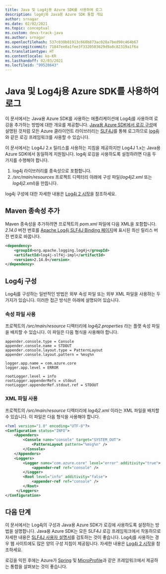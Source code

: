 ```yaml
---
title: Java 및 Log4j용 Azure SDK를 사용하여 로그
description: log4j와 Java용 Azure SDK 통합 개요
author: srnagar
ms.date: 02/02/2021
ms.topic: conceptual
ms.custom: devx-track-java
ms.author: srnagar
ms.openlocfilehash: 537c030b81913c660b873ac028a7bed90c464b67
ms.sourcegitcommit: 71847ee0a1fee3f3320503629d9a8c82319a1f6a
ms.translationtype: HT
ms.contentlocale: ko-KR
ms.lasthandoff: 02/03/2021
ms.locfileid: "99528643"
---
```

# <a name="log-with-the-azure-sdk-for-java-and-log4j"></a>Java 및 Log4j용 Azure SDK를 사용하여 로그

이 문서에서는 Java용 Azure SDK를 사용하는 애플리케이션에 Log4j를 사용하여 로깅을 추가하는 방법에 대한 개요를 제공합니다. [Java용 Azure SDK에서 로깅 구성](logging-overview.md)에 설명된 것처럼 모든 Azure 클라이언트 라이브러리는 [SLF4J](http://www.slf4j.org/)를 통해 로그하므로 [log4j](https://logging.apache.org/log4j/2.x/)와 같은 로깅 프레임워크를 사용할 수 있습니다.

이 문서에서는 Log4J 2.x 릴리스를 사용하는 지침을 제공하지만 Log4J 1.x는 Java용 Azure SDK에서 동일하게 지원됩니다. log4j 로깅을 사용하도록 설정하려면 다음 두 가지를 수행해야 합니다.

1. log4j 라이브러리를 종속성으로 포함합니다.
2. */src/main/resources* 프로젝트 디렉터리 아래에 구성 파일(*log4j2.xml* 또는 *log4j2.xml*)을 만듭니다.

log4j 구성에 대한 자세한 내용은 [Log4j 2 시작](https://logging.apache.org/log4j/2.x/manual/index.html)을 참조하세요.

## <a name="add-the-maven-dependency"></a>Maven 종속성 추가

Maven 종속성을 추가하려면 프로젝트의 *pom.xml* 파일에 다음 XML을 포함합니다. *2.14.0* 버전 번호를 [Apache Log4j SLF4J Binding 페이지](https://mvnrepository.com/artifact/org.apache.logging.log4j/log4j-slf4j-impl)에 표시된 최신 릴리스 버전 번호로 바꿉니다.

```xml
<dependency>
    <groupId>org.apache.logging.log4j</groupId>
    <artifactId>log4j-slf4j-impl</artifactId>
    <version>2.14.0</version>
</dependency>
```

## <a name="configuring-log4j"></a>Log4j 구성

Log4j를 구성하는 일반적인 방법은 외부 속성 파일 또는 외부 XML 파일을 사용하는 두 가지가 있습니다. 이러한 접근 방식은 아래에 설명되어 있습니다.

### <a name="using-a-property-file"></a>속성 파일 사용

프로젝트의 */src/main/resource* 디렉터리에 *log4j2.properties* 라는 플랫 속성 파일을 배치할 수 있습니다. 이 파일은 다음 형식을 사용해야 합니다.

```properties
appender.console.type = Console
appender.console.name = STDOUT
appender.console.layout.type = PatternLayout
appender.console.layout.pattern = %msg%n

logger.app.name = com.azure.core
logger.app.level = ERROR

rootLogger.level = info
rootLogger.appenderRefs = stdout
rootLogger.appenderRef.stdout.ref = STDOUT
```

### <a name="using-an-xml-file"></a>XML 파일 사용

프로젝트의 */src/main/resource* 디렉터리에 *log4j2.xml* 이라는 XML 파일을 배치할 수 있습니다. 이 파일은 다음 형식을 사용해야 합니다.

```xml
<?xml version="1.0" encoding="UTF-8"?>
<Configuration status="INFO">
    <Appenders>
        <Console name="console" target="SYSTEM_OUT">
            <PatternLayout pattern="%msg%n" />
        </Console>
    </Appenders>
    <Loggers>
        <Logger name="com.azure.core" level="error" additivity="true">
            <appender-ref ref="console" />
        </Logger>
        <Root level="info" additivity="false">
            <appender-ref ref="console" />
        </Root>
     </Loggers>
</Configuration>
```

## <a name="next-steps"></a>다음 단계

이 문서에서는 Log4j의 구성과 Java용 Azure SDK가 로깅에 사용하도록 설정하는 방법을 설명합니다. Java용 Azure SDK는 모든 SLF4J 로깅 프레임워크에서 작동하므로 자세한 내용은 [SLF4J 사용자 설명서](http://www.slf4j.org/manual.html)를 검토하는 것이 좋습니다. Log4j를 사용하는 경우 웹 사이트에도 많은 양의 구성 지침이 제공됩니다. 자세한 내용은 [Log4j 2 시작](https://logging.apache.org/log4j/2.x/manual/index.html)을 참조하세요.

로깅을 익힌 후에는 Azure가 [Spring](/azure/developer/java/spring-framework/spring-boot-starters-for-azure) 및 [MicroProfile](/azure/developer/java/eclipse-microprofile/)과 같은 프레임워크에서 제공하는 통합을 살펴보는 것이 좋습니다.
